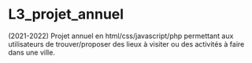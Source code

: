 # L3_projet_annuel
(2021-2022) Projet annuel en html/css/javascript/php permettant aux utilisateurs de trouver/proposer des lieux à visiter ou des activités à faire dans une ville.
